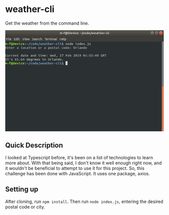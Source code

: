 # weather-cli

Get the weather from the command line.

![Weather cli](https://github.com/username1001/weather-cli/blob/master/weather-cli.png)

## Quick Description

I looked at Typescript before, it's been on a list of technologies to learn more about. With that being said, I don't know it well enough right now, and it wouldn't be beneficial to attempt to use it for this project. So, this challenge has been done with JavaScript. It uses one package, axios.

## Setting up

After cloning, run `npm install`. Then run `node index.js`, entering the desired postal code or city.
